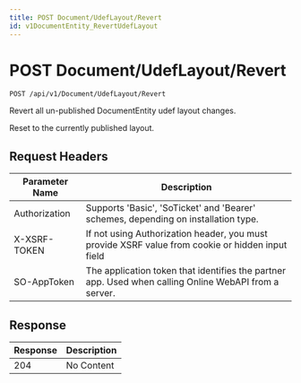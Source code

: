 ```yaml
---
title: POST Document/UdefLayout/Revert
id: v1DocumentEntity_RevertUdefLayout
---
```


# POST Document/UdefLayout/Revert

```http
POST /api/v1/Document/UdefLayout/Revert
```

Revert all un-published DocumentEntity udef layout changes.

Reset to the currently published layout.






## Request Headers

| Parameter Name | Description |
|----------------|-------------|
| Authorization  | Supports 'Basic', 'SoTicket' and 'Bearer' schemes, depending on installation type. |
| X-XSRF-TOKEN   | If not using Authorization header, you must provide XSRF value from cookie or hidden input field |
| SO-AppToken | The application token that identifies the partner app. Used when calling Online WebAPI from a server. |


## Response


| Response | Description |
|----------------|-------------|
| 204 | No Content |